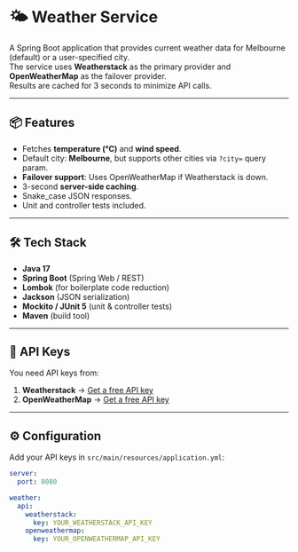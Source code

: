 # 🌤 Weather Service

A Spring Boot application that provides current weather data for Melbourne (default) or a user-specified city.  
The service uses **Weatherstack** as the primary provider and **OpenWeatherMap** as the failover provider.  
Results are cached for 3 seconds to minimize API calls.

---

## 📦 Features
- Fetches **temperature (°C)** and **wind speed**.
- Default city: **Melbourne**, but supports other cities via `?city=` query param.
- **Failover support**: Uses OpenWeatherMap if Weatherstack is down.
- 3-second **server-side caching**.
- Snake_case JSON responses.
- Unit and controller tests included.

---

## 🛠 Tech Stack
- **Java 17**
- **Spring Boot** (Spring Web / REST)
- **Lombok** (for boilerplate code reduction)
- **Jackson** (JSON serialization)
- **Mockito / JUnit 5** (unit & controller tests)
- **Maven** (build tool)

---

## 🔑 API Keys
You need API keys from:
1. **Weatherstack** → [Get a free API key](https://weatherstack.com/documentation)
2. **OpenWeatherMap** → [Get a free API key](https://openweathermap.org/current)

---

## ⚙️ Configuration
Add your API keys in `src/main/resources/application.yml`:

```yaml
server:
  port: 8080

weather:
  api:
    weatherstack:
      key: YOUR_WEATHERSTACK_API_KEY
    openweathermap:
      key: YOUR_OPENWEATHERMAP_API_KEY
